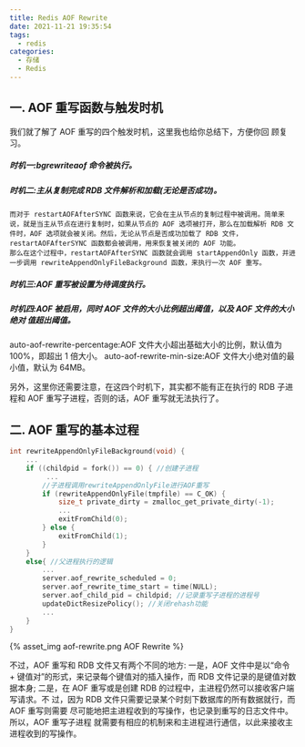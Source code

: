 ```yaml
---
title: Redis AOF Rewrite
date: 2021-11-21 19:35:54
tags:
  - redis
categories:
  - 存储
  - Redis
---
```


<p hidden></p>
<!-- more -->


## 一.   AOF 重写函数与触发时机
我们就了解了 AOF 重写的四个触发时机，这里我也给你总结下，方便你回 顾复习。
##### 时机一:bgrewriteaof 命令被执行。
##### 时机二:主从复制完成 RDB 文件解析和加载(无论是否成功)。
    而对于 restartAOFAfterSYNC 函数来说，它会在主从节点的复制过程中被调用。简单来 说，就是当主从节点在进行复制时，如果从节点的 AOF 选项被打开，那么在加载解析 RDB 文件时，AOF 选项就会被关闭。然后，无论从节点是否成功加载了 RDB 文件， restartAOFAfterSYNC 函数都会被调用，用来恢复被关闭的 AOF 功能。
    那么在这个过程中，restartAOFAfterSYNC 函数就会调用 startAppendOnly 函数，并进 一步调用 rewriteAppendOnlyFileBackground 函数，来执行一次 AOF 重写。
##### 时机三:AOF 重写被设置为待调度执行。
##### 时机四:AOF 被启用，同时 AOF 文件的大小比例超出阈值，以及 AOF 文件的大小绝对 值超出阈值。
auto-aof-rewrite-percentage:AOF 文件大小超出基础大小的比例，默认值为 100%，即超出 1 倍大小。
auto-aof-rewrite-min-size:AOF 文件大小绝对值的最小值，默认为 64MB。

另外，这里你还需要注意，在这四个时机下，其实都不能有正在执行的 RDB 子进程和 AOF 重写子进程，否则的话，AOF 重写就无法执行了。


## 二.  AOF 重写的基本过程

```c
int rewriteAppendOnlyFileBackground(void) {
    ...
	if ((childpid = fork()) == 0) { //创建子进程 
         ...
		//子进程调用rewriteAppendOnlyFile进行AOF重写
		if (rewriteAppendOnlyFile(tmpfile) == C_OK) {
            size_t private_dirty = zmalloc_get_private_dirty(-1);
            ...
            exitFromChild(0);
        } else {
            exitFromChild(1);
		} 
	}
	else{ //父进程执行的逻辑 
        ...
		server.aof_rewrite_scheduled = 0; 
		server.aof_rewrite_time_start = time(NULL); 
		server.aof_child_pid = childpid; //记录重写子进程的进程号 
		updateDictResizePolicy(); //关闭rehash功能
        ... 
    }
}
```


{% asset_img  aof-rewrite.png  AOF Rewrite %}


不过，AOF 重写和 RDB 文件又有两个不同的地方:
一是，AOF 文件中是以“命令 + 键值对”的形式，来记录每个键值对的插入操作，而 RDB 文件记录的是键值对数据本身;
二是，在 AOF 重写或是创建 RDB 的过程中，主进程仍然可以接收客户端写请求。不 过，因为 RDB 文件只需要记录某个时刻下数据库的所有数据就行，而 AOF 重写则需要 尽可能地把主进程收到的写操作，也记录到重写的日志文件中。所以，AOF 重写子进程 就需要有相应的机制来和主进程进行通信，以此来接收主进程收到的写操作。

